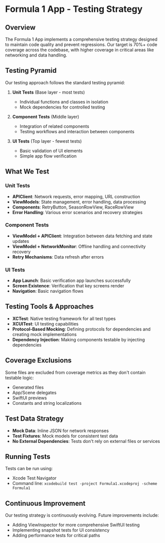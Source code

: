 # Formula 1 App - Testing Strategy

## Overview

The Formula 1 App implements a comprehensive testing strategy designed to maintain code quality and prevent regressions. Our target is 70%+ code coverage across the codebase, with higher coverage in critical areas like networking and data handling.

## Testing Pyramid

Our testing approach follows the standard testing pyramid:

1. **Unit Tests** (Base layer - most tests)
   - Individual functions and classes in isolation
   - Mock dependencies for controlled testing

2. **Component Tests** (Middle layer)
   - Integration of related components
   - Testing workflows and interaction between components

3. **UI Tests** (Top layer - fewest tests)
   - Basic validation of UI elements
   - Simple app flow verification

## What We Test

### Unit Tests

- **APIClient**: Network requests, error mapping, URL construction
- **ViewModels**: State management, error handling, data processing
- **Components**: RetryButton, SeasonRowView, RaceRowView
- **Error Handling**: Various error scenarios and recovery strategies

### Component Tests

- **ViewModel + APIClient**: Integration between data fetching and state updates
- **ViewModel + NetworkMonitor**: Offline handling and connectivity recovery
- **Retry Mechanisms**: Data refresh after errors

### UI Tests

- **App Launch**: Basic verification app launches successfully
- **Screen Existence**: Verification that key screens render
- **Navigation**: Basic navigation flows

## Testing Tools & Approaches

- **XCTest**: Native testing framework for all test types
- **XCUITest**: UI testing capabilities
- **Protocol-Based Mocking**: Defining protocols for dependencies and creating mock implementations
- **Dependency Injection**: Making components testable by injecting dependencies

## Coverage Exclusions

Some files are excluded from coverage metrics as they don't contain testable logic:

- Generated files
- App/Scene delegates
- SwiftUI previews
- Constants and string localizations

## Test Data Strategy

- **Mock Data**: Inline JSON for network responses
- **Test Fixtures**: Mock models for consistent test data
- **No External Dependencies**: Tests don't rely on external files or services

## Running Tests

Tests can be run using:
- Xcode Test Navigator
- Command line: `xcodebuild test -project Formula1.xcodeproj -scheme Formula1`

## Continuous Improvement

Our testing strategy is continuously evolving. Future improvements include:

- Adding ViewInspector for more comprehensive SwiftUI testing
- Implementing snapshot tests for UI consistency
- Adding performance tests for critical paths
